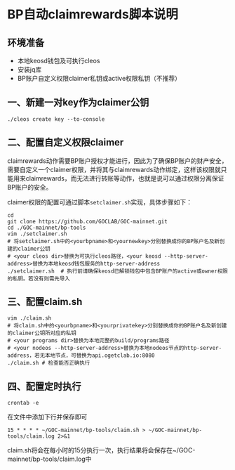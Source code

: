 # BP自动claimrewards脚本说明


## 环境准备

- 本地keosd钱包及可执行cleos
- 安装jq库
- BP账户自定义权限claimer私钥或active权限私钥（不推荐）


## 一、新建一对key作为claimer公钥

```shell
./cleos create key --to-console
```


## 二、配置自定义权限claimer

claimrewards动作需要BP账户授权才能进行，因此为了确保BP账户的财产安全，需要自定义一个claimer权限，并将其与claimrewards动作绑定，这样该权限就只能用来claimrewards，而无法进行转账等动作，也就是说可以通过权限分离保证BP账户的安全。

claimer权限的配置可通过脚本`setclaimer.sh`实现，具体步骤如下：

```shell
cd 
git clone https://github.com/GOCLAB/GOC-mainnet.git
cd ./GOC-mainnet/bp-tools
vim ./setclaimer.sh
# 将setclaimer.sh中的<yourbpname>和<yournewkey>分别替换成你的BP账户名及新创建的claimer公钥
# <your cleos dir>替换为可执行cleos路径，<your keosd --http-server-address>替换为本地keosd钱包服务的http-server-address
./setclaimer.sh  # 执行前请确保keosd已解锁钱包中包含BP账户的active或owner权限的私钥。若没有则需先导入
```


## 三、配置claim.sh

```shell
vim ./claim.sh
# 将claim.sh中的<yourbpname>和<yourprivatekey>分别替换成你的BP账户名及新创建的claimer公钥所对应的私钥
# <your programs dir>替换为本地完整的build/programs路径
# <your nodeos --http-server-address>替换为本地nodeos节点的http-server-address，若无本地节点，可替换为api.ogetclab.io:8080
./claim.sh # 检查能否正确执行
```


## 四、配置定时执行

```shell
crontab -e
```
在文件中添加下行并保存即可

`15 * * * * ~/GOC-mainnet/bp-tools/claim.sh > ~/GOC-mainnet/bp-tools/claim.log 2>&1`

claim.sh将会在每小时的15分执行一次，执行结果将会保存在~/GOC-mainnet/bp-tools/claim.log中
